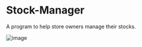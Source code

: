 # Stock-Manager
A program to help store owners manage their stocks.

![image](https://user-images.githubusercontent.com/118969900/208878183-6e496c08-024e-4d63-ba7d-28a73fa6ecdc.png)
